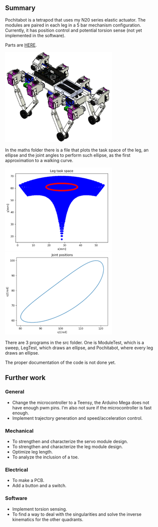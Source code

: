 ## Summary

Pochitabot is a tetrapod that uses my N20 series elastic actuator. The modules are paired in each leg in a 5 bar mechanism configuration. Currently, it has position control and potential torsion sense (not yet implemented in the software). 

Parts are [HERE](https://grabcad.com/library/tetrapod-robot-1).

<img src="/imgs/pochi.png" width="350">

In the maths folder there is a file that plots the task space of the leg, an ellipse and the joint angles to perform such ellipse, as the first approximation to a walking curve.

<img src="/imgs/tspace.png" width="350">

<img src="/imgs/joinpos.png" width="350">

There are 3 programs in the src folder. One is ModuleTest, which is a sweep, LegTest, which draws an ellipse, and Pochitabot, where every leg draws an ellipse.

The proper documentation of the code is not done yet.

## Further work

### General

- Change the microcontroller to a Teensy, the Arduino Mega does not have enough pwm pins. I'm also not sure if the microcontroller is fast enough.
- Implement trajectory generation and speed/acceleration control.

### Mechanical

- To strengthen and characterize the servo module design.
- To strengthen and characterize the leg module design.
- Optimize leg length. 
- To analyze the inclusion of a toe.

### Electrical

- To make a PCB.
- Add a button and a switch.

### Software

- Implement torsion sensing.
- To find a way to deal with the singularities and solve the inverse kinematics for the other quadrants.
